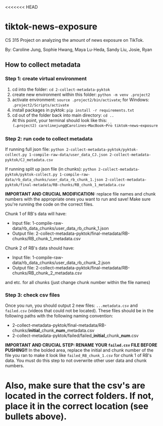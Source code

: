 <<<<<<< HEAD
# tiktok-news-exposure
CS 315 Project on analyzing the amount of news exposure on TikTok. 

By: Caroline Jung, Sophie Hwang, Maya Lu-Heda, Sandy Liu, Josie, Ryan


## How to collect metadata
### Step 1: create virtual environment
1. cd into the folder: `cd 2-collect-metadata-pyktok`
2. create new environment within this folder: `python -m venv .project2`
3. activate environment: `source .project2/bin/activate`; for Windows: `.project2/Scripts/activate`
4. install packages in pyktok: `pip install -r requirements.txt`
5. cd out of the folder back into main directory: `cd ..` \
    At this point, your terminal should look like this:
    ![terminal](image-1.png)

### Step 2: run code to collect metadata
If running full json file:
`python 2-collect-metadata-pyktok/pyktok-collect.py 1-compile-raw-data/user_data_CJ.json 2-collect-metadata-pyktok/CJ_metadata.csv`

If running split up json file (in chunks):
`python 2-collect-metadata-pyktok/pyktok-collect.py 1-compile-raw-data/rb_data_chunks/user_data_rb_chunk_1.json 2-collect-metadata-pyktok/final-metadata/RB-chunks/RB_chunk_1_metadata.csv`

**IMPORTANT AND CRUCIAL MODIFICATION:** replace file names and chunk numbers with the appropriate ones you want to run and save! Make sure you're running the code on the correct files.

Chunk 1 of RB's data will have:
- Input file: 1-compile-raw-data/rb_data_chunks/user_data_rb_chunk_1.json
- Output file: 2-collect-metadata-pyktok/final-metadata/RB-chunks/RB_chunk_1_metadata.csv

Chunk 2 of RB's data should have:
- Input file: 1-compile-raw-data/rb_data_chunks/user_data_rb_chunk_2.json
- Output file: 2-collect-metadata-pyktok/final-metadata/RB-chunks/RB_chunk_2_metadata.csv

and etc. for all chunks (just change chunk number within the file names)


### Step 3: check csv files
Once you run, you should output 2 new files: `...metadata.csv` and `failed.csv` (videos that could not be located). These files should be in the following paths with the following naming convention:
- 2-collect-metadata-pyktok/final-metadata/RB-chunks/**initial**_chunk\_**num**_metadata.csv
- 2-collect-metadata-pyktok/failed/failed_**initial**_chunk\_**num**.csv

**IMPORTANT AND CRUCIAL STEP: RENAME YOUR `failed.csv` FILE BEFORE PUSHING!!** In the bolded area, replace the initial and chunk number of the file you ran to make it look like `failed_RB_chunk_1.csv` for chunk 1 of RB's data. You must do this step to not overwrite other user data and chunk numbers. 

Also, make sure that the csv's are located in the correct folders. If not, place it in the correct location (see bullets above).
=======
